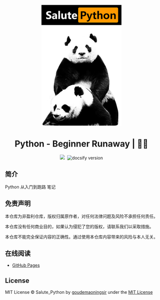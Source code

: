 <div align="center">
  <a href="https://github.com/goudemaoningsir/Salute_Python">
    <img src="docs/img/1.jpg" height="400">
  </a>
  <h1>Python - Beginner Runaway | 🚴‍♂️</h1>
  <img src="https://img.shields.io/github/repo-size/goudemaoningsir/Salute_Python.svg?label=Repo%20size&style=flat-square&color=red" height="20">
  <img src="https://img.shields.io/badge/license-MIT-blue" data-origin="https://choosealicense.com/licenses/mit/" alt="">
  <img src="https://img.shields.io/badge/docsify-v4.13.1-brightgreen" data-origin="https://github.com/docsifyjs/docsify" alt="docsify version">
</div>




## 简介

Python 从入门到跑路 笔记



## 免责声明

本仓库为非盈利仓库，版权归属原作者，对任何法律问题及风险不承担任何责任。

本仓库没有任何商业目的，如果认为侵犯了您的版权，请联系我们以采取措施。

本仓库不能完全保证内容的正确性。通过使用本仓库内容带来的风险与本人无关。



## 在线阅读

- [GitHub Pages](https://goudemaoningsir.github.io/Salute_Python/#/)



## License


MIT License © Salute_Python by [goudemaoningsir](https://github.com/goudemaoningsir) under the [MIT License](https://choosealicense.com/licenses/mit/)

